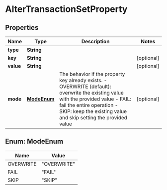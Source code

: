 

# AlterTransactionSetProperty


## Properties

| Name | Type | Description | Notes |
|------------ | ------------- | ------------- | -------------|
|**type** | **String** |  |  |
|**key** | **String** |  |  [optional] |
|**value** | **String** |  |  [optional] |
|**mode** | [**ModeEnum**](#ModeEnum) | The behavior if the property key already exists. - OVERWRITE (default): overwrite the existing value with the provided value - FAIL: fail the entire operation - SKIP: keep the existing value and skip setting the provided value  |  [optional] |



## Enum: ModeEnum

| Name | Value |
|---- | -----|
| OVERWRITE | &quot;OVERWRITE&quot; |
| FAIL | &quot;FAIL&quot; |
| SKIP | &quot;SKIP&quot; |



